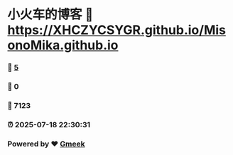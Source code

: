 # 小火车的博客 :link: https://XHCZYCSYGR.github.io/MisonoMika.github.io 
### :page_facing_up: [5](https://XHCZYCSYGR.github.io/MisonoMika.github.io/tag.html) 
### :speech_balloon: 0 
### :hibiscus: 7123 
### :alarm_clock: 2025-07-18 22:30:31 
### Powered by :heart: [Gmeek](https://github.com/Meekdai/Gmeek)
